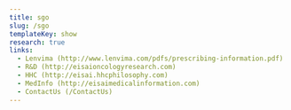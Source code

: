 ```yaml
---
title: sgo
slug: /sgo
templateKey: show
research: true
links:
  - Lenvima (http://www.lenvima.com/pdfs/prescribing-information.pdf)
  - R&D (http://eisaioncologyresearch.com)
  - HHC (http://eisai.hhcphilosophy.com)
  - MedInfo (http://eisaimedicalinformation.com)
  - ContactUs (/ContactUs)
---
```

